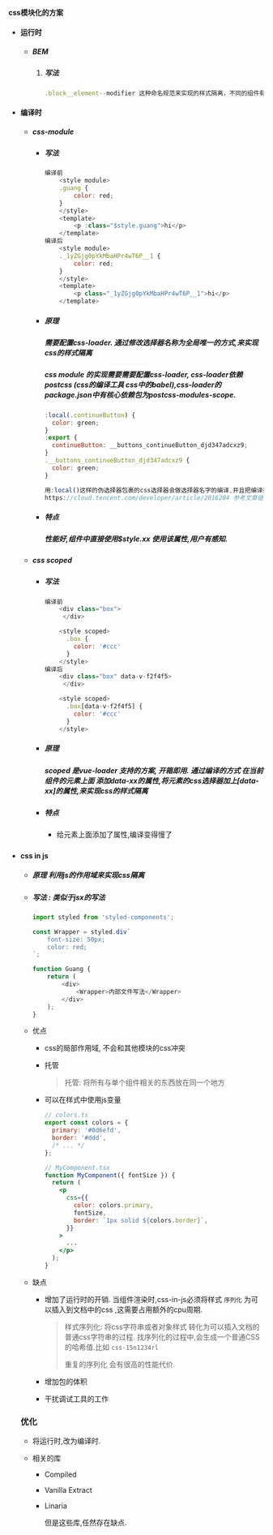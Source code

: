 #### css模块化的方案

- #### 运行时

  - ##### BEM

    1. ##### 写法

       ```js
       .block__element--modifier 这种命名规范来实现的样式隔离，不同的组件有不同的 blockName，只要按照这个规范来写 CSS，是能保证样式不冲突的。
       ```

       

- #### 编译时

  - ##### css-module

    - ##### 写法

      ```js
      编译前
          <style module> 
          .guang {
              color: red; 
          } 
          </style>  
          <template>
              <p :class="$style.guang">hi</p>  
          </template>
      编译后
          <style module>
          ._1yZGjg0pYkMbaHPr4wT6P__1 { 
              color: red; 
          } 
          </style> 
          <template> 
              <p class="_1yZGjg0pYkMbaHPr4wT6P__1">hi</p> 
          </template>
      ```

      

    - ##### 原理

      ##### 需要配置css-loader. 通过修改选择器名称为全局唯一的方式,来实现css的样式隔离

      ##### css module 的实现需要需要配置css-loader, css-loader依赖postcss (css的编译工具 css中的babel),css-loader的package.json中有核心依赖包为postcss-modules-scope. 

      ```js
      :local(.continueButton) {
        color: green;
      }
      :export {
        continueButton: __buttons_continueButton_djd347adcxz9;
      }
      .__buttons_continueButton_djd347adcxz9 {
        color: green;
      }
      
      用:local()这样的伪选择器包裹的css选择器会做选择器名字的编译,并且把编译好的名字映射放到:export {}这个选择器下面.
      https://cloud.tencent.com/developer/article/2016204 参考文章链接
      ```

      

    - ##### 特点

      ##### 性能好,组件中直接使用$style.xx 使用该属性,用户有感知.

  - ##### css scoped

    - ##### 写法

      ```js
      编译前
          <div class="box">
           </div>
      
          <style scoped> 
            .box {
              color: '#ccc'
            }
          </style>
      编译后
          <div class="box" data-v-f2f4f5>
           </div>
      
          <style scoped> 
            .box[data-v-f2f4f5] {
              color: '#ccc'
            }
          </style>
      ```

      

    - ##### 原理

      ##### scoped 是vue-loader 支持的方案, 开箱即用. 通过编译的方式 在当前组件的元素上面 添加data-xx的属性,将元素的css选择器加上[data-xx]的属性,来实现css的样式隔离

    - ##### 特点

      - 给元素上面添加了属性,编译变得慢了

##### 

- #### css in js

  - ##### 原理	利用js的作用域来实现css隔离

  - ##### 写法 : 类似于jsx的写法

    ```js
    import styled from 'styled-components';
    
    const Wrapper = styled.div`
        font-size: 50px;
        color: red;
    `;
    
    function Guang {
        return (
            <div>
                <Wrapper>内部文件写法</Wrapper>
            </div>
        );
    }
    ```

  - 优点

    - css的局部作用域, 不会和其他模块的css冲突

    - 托管

      > 托管: 将所有与单个组件相关的东西放在同一个地方

    - 可以在样式中使用js变量

      ```jsx
      // colors.ts
      export const colors = {
        primary: '#0d6efd',
        border: '#ddd',
        /* ... */
      };
      
      // MyComponent.tsx
      function MyComponent({ fontSize }) {
        return (
          <p
            css={{
              color: colors.primary,
              fontSize,
              border: `1px solid ${colors.border}`,
            }}
          >
            ...
          </p>
        );
      }
      ```

      

  - 缺点

    - 增加了运行时的开销.  当组件渲染时,css-in-js必须将样式 	`序列化` 为可以插入到文档中的css ,这需要占用额外的cpu周期.

      > 样式序列化: 将css字符串或者对象样式 转化为可以插入文档的普通css字符串的过程. 找序列化的过程中,会生成一个普通CSS的哈希值.比如 `css-15n1234rl`
      >
      > 重复的序列化 会有很高的性能代价.

    - 增加包的体积

    - 干扰调试工具的工作

  ### 优化

  - 将运行时,改为编译时.

  - 相关的库

    - Compiled

    - Vanilla Extract

    - Linaria

      但是这些库,任然存在缺点.

  > 

   

